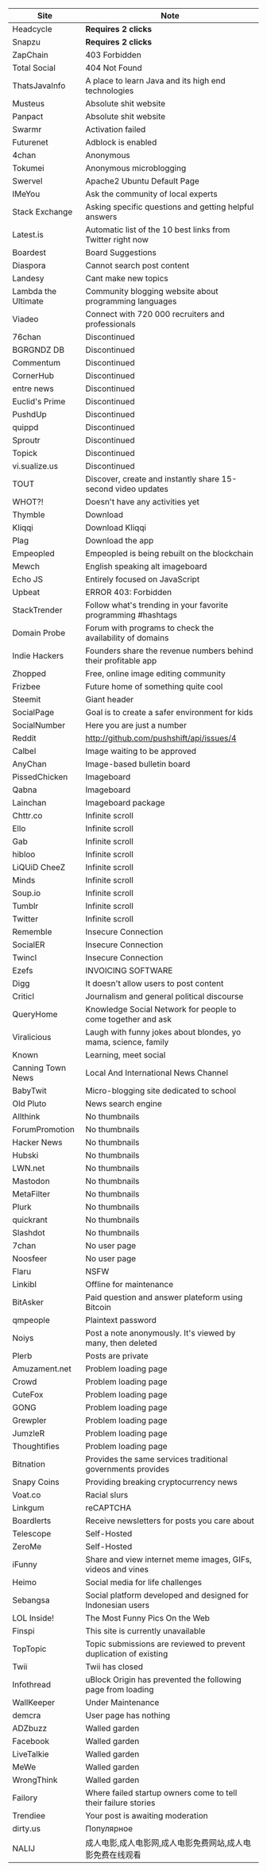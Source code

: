 Site | Note
-----|-----
Headcycle | **Requires 2 clicks**
Snapzu | **Requires 2 clicks**
ZapChain | 403 Forbidden
Total Social | 404 Not Found
ThatsJavaInfo | A place to learn Java and its high end technologies
Musteus | Absolute shit website
Panpact | Absolute shit website
Swarmr | Activation failed
Futurenet | Adblock is enabled
4chan | Anonymous
Tokumei | Anonymous microblogging
Swervel | Apache2 Ubuntu Default Page
IMeYou | Ask the community of local experts
Stack Exchange | Asking specific questions and getting helpful answers
Latest.is | Automatic list of the 10 best links from Twitter right now
Boardest | Board Suggestions
Diaspora | Cannot search post content
Landesy | Cant make new topics
Lambda the Ultimate | Community blogging website about programming languages
Viadeo | Connect with 720 000 recruiters and professionals
76chan | Discontinued
BGRGNDZ DB | Discontinued
Commentum | Discontinued
CornerHub | Discontinued
entre news | Discontinued
Euclid's Prime | Discontinued
PushdUp | Discontinued
quippd | Discontinued
Sproutr | Discontinued
Topick | Discontinued
vi.sualize.us | Discontinued
TOUT | Discover, create and instantly share 15-second video updates
WHOT?! | Doesn't have any activities yet
Thymble | Download
Kliqqi | Download Kliqqi
Plag | Download the app
Empeopled | Empeopled is being rebuilt on the blockchain
Mewch | English speaking alt imageboard
Echo JS | Entirely focused on JavaScript
Upbeat | ERROR 403: Forbidden
StackTrender | Follow what's trending in your favorite programming #hashtags
Domain Probe | Forum with programs to check the availability of domains
Indie Hackers | Founders share the revenue numbers behind their profitable app
Zhopped | Free, online image editing community
Frizbee | Future home of something quite cool
Steemit | Giant header
SocialPage | Goal is to create a safer environment for kids
SocialNumber | Here you are just a number
Reddit | http://github.com/pushshift/api/issues/4
Calbel | Image waiting to be approved
AnyChan | Image-based bulletin board
PissedChicken | Imageboard
Qabna | Imageboard
Lainchan | Imageboard package
Chttr.co | Infinite scroll
Ello | Infinite scroll
Gab | Infinite scroll
hibloo | Infinite scroll
LiQUiD CheeZ | Infinite scroll
Minds | Infinite scroll
Soup.io | Infinite scroll
Tumblr | Infinite scroll
Twitter | Infinite scroll
Rememble | Insecure Connection
SocialER | Insecure Connection
Twincl | Insecure Connection
Ezefs | INVOICING SOFTWARE
Digg | It doesn't allow users to post content
Criticl | Journalism and general political discourse
QueryHome | Knowledge Social Network for people to come together and ask
Viralicious | Laugh with funny jokes about blondes, yo mama, science, family
Known | Learning, meet social
Canning Town News | Local And International News Channel
BabyTwit | Micro-blogging site dedicated to school
Old Pluto | News search engine
Allthink | No thumbnails
ForumPromotion | No thumbnails
Hacker News | No thumbnails
Hubski | No thumbnails
LWN.net | No thumbnails
Mastodon | No thumbnails
MetaFilter | No thumbnails
Plurk | No thumbnails
quickrant | No thumbnails
Slashdot | No thumbnails
7chan | No user page
Noosfeer | No user page
Flaru | NSFW
Linkibl | Offline for maintenance
BitAsker | Paid question and answer plateform using Bitcoin
qmpeople | Plaintext password
Noiys | Post a note anonymously. It's viewed by many, then deleted
Plerb | Posts are private
Amuzament.net | Problem loading page
Crowd | Problem loading page
CuteFox | Problem loading page
GONG | Problem loading page
Grewpler | Problem loading page
JumzleR | Problem loading page
Thoughtifies | Problem loading page
Bitnation | Provides the same services traditional governments provides
Snapy Coins | Providing breaking cryptocurrency news
Voat.co | Racial slurs
Linkgum | reCAPTCHA
Boardlerts | Receive newsletters for posts you care about
Telescope | Self-Hosted
ZeroMe | Self-Hosted
iFunny | Share and view internet meme images, GIFs, videos and vines
Heimo | Social media for life challenges
Sebangsa | Social platform developed and designed for Indonesian users
LOL Inside! | The Most Funny Pics On the Web
Finspi | This site is currently unavailable
TopTopic | Topic submissions are reviewed to prevent duplication of existing
Twii | Twii has closed
Infothread | uBlock Origin has prevented the following page from loading
WallKeeper | Under Maintenance
demcra | User page has nothing
ADZbuzz | Walled garden
Facebook | Walled garden
LiveTalkie | Walled garden
MeWe | Walled garden
WrongThink | Walled garden
Failory | Where failed startup owners come to tell their failure stories
Trendiee | Your post is awaiting moderation
dirty.us | Популярное
NALIJ | 成人电影,成人电影网,成人电影免费网站,成人电影免费在线观看
